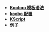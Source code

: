 <!-- _navbar.md -->

- [**Kooboo 模板语法**](Kooboo模板语法/kooboo指令.md)
- [**koobo 配置**](kooboo配置/媒体库)
- [**KScript**](KScript/)
- [**例子**](example/)
